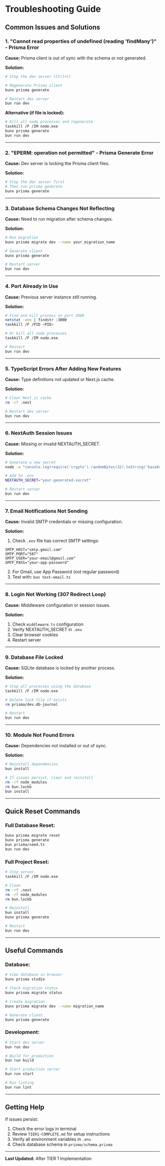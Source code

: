 # Troubleshooting Guide

## Common Issues and Solutions

### 1. "Cannot read properties of undefined (reading 'findMany')" - Prisma Error

**Cause:** Prisma client is out of sync with the schema or not generated.

**Solution:**
```bash
# Stop the dev server (Ctrl+C)

# Regenerate Prisma client
bunx prisma generate

# Restart dev server
bun run dev
```

**Alternative (if file is locked):**
```bash
# Kill all node processes and regenerate
taskkill /F /IM node.exe
bunx prisma generate
bun run dev
```

---

### 2. "EPERM: operation not permitted" - Prisma Generate Error

**Cause:** Dev server is locking the Prisma client files.

**Solution:**
```bash
# Stop the dev server first
# Then run prisma generate
bunx prisma generate
```

---

### 3. Database Schema Changes Not Reflecting

**Cause:** Need to run migration after schema changes.

**Solution:**
```bash
# Run migration
bunx prisma migrate dev --name your_migration_name

# Generate client
bunx prisma generate

# Restart server
bun run dev
```

---

### 4. Port Already in Use

**Cause:** Previous server instance still running.

**Solution:**
```bash
# Find and kill process on port 3000
netstat -ano | findstr :3000
taskkill /F /PID <PID>

# Or kill all node processes
taskkill /F /IM node.exe

# Restart
bun run dev
```

---

### 5. TypeScript Errors After Adding New Features

**Cause:** Type definitions not updated or Next.js cache.

**Solution:**
```bash
# Clear Next.js cache
rm -rf .next

# Restart dev server
bun run dev
```

---

### 6. NextAuth Session Issues

**Cause:** Missing or invalid NEXTAUTH_SECRET.

**Solution:**
```bash
# Generate a new secret
node -e "console.log(require('crypto').randomBytes(32).toString('base64'))"

# Add to .env
NEXTAUTH_SECRET="your-generated-secret"

# Restart server
bun run dev
```

---

### 7. Email Notifications Not Sending

**Cause:** Invalid SMTP credentials or missing configuration.

**Solution:**
1. Check `.env` file has correct SMTP settings:
```env
SMTP_HOST="smtp.gmail.com"
SMTP_PORT="587"
SMTP_USER="your-email@gmail.com"
SMTP_PASS="your-app-password"
```

2. For Gmail, use App Password (not regular password)
3. Test with: `bun test-email.ts`

---

### 8. Login Not Working (307 Redirect Loop)

**Cause:** Middleware configuration or session issues.

**Solution:**
1. Check `middleware.ts` configuration
2. Verify NEXTAUTH_SECRET in `.env`
3. Clear browser cookies
4. Restart server

---

### 9. Database File Locked

**Cause:** SQLite database is locked by another process.

**Solution:**
```bash
# Stop all processes using the database
taskkill /F /IM node.exe

# Delete lock file if exists
rm prisma/dev.db-journal

# Restart
bun run dev
```

---

### 10. Module Not Found Errors

**Cause:** Dependencies not installed or out of sync.

**Solution:**
```bash
# Reinstall dependencies
bun install

# If issues persist, clear and reinstall
rm -rf node_modules
rm bun.lockb
bun install
```

---

## Quick Reset Commands

### Full Database Reset:
```bash
bunx prisma migrate reset
bunx prisma generate
bun prisma/seed.ts
bun run dev
```

### Full Project Reset:
```bash
# Stop server
taskkill /F /IM node.exe

# Clean
rm -rf .next
rm -rf node_modules
rm bun.lockb

# Reinstall
bun install
bunx prisma generate

# Restart
bun run dev
```

---

## Useful Commands

### Database:
```bash
# View database in browser
bunx prisma studio

# Check migration status
bunx prisma migrate status

# Create migration
bunx prisma migrate dev --name migration_name

# Generate client
bunx prisma generate
```

### Development:
```bash
# Start dev server
bun run dev

# Build for production
bun run build

# Start production server
bun run start

# Run linting
bun run lint
```

---

## Getting Help

If issues persist:
1. Check the error logs in terminal
2. Review `TIER1-COMPLETE.md` for setup instructions
3. Verify all environment variables in `.env`
4. Check database schema in `prisma/schema.prisma`

---

**Last Updated:** After TIER 1 Implementation
